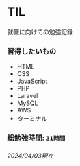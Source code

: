 # TIL
就職に向けての勉強記録

### 習得したいもの
- HTML
- CSS
- JavaScript
- PHP
- Laravel
- MySQL
- AWS
- ターミナル

### 総勉強時間: `31時間`
###### 2024/04/03現在
